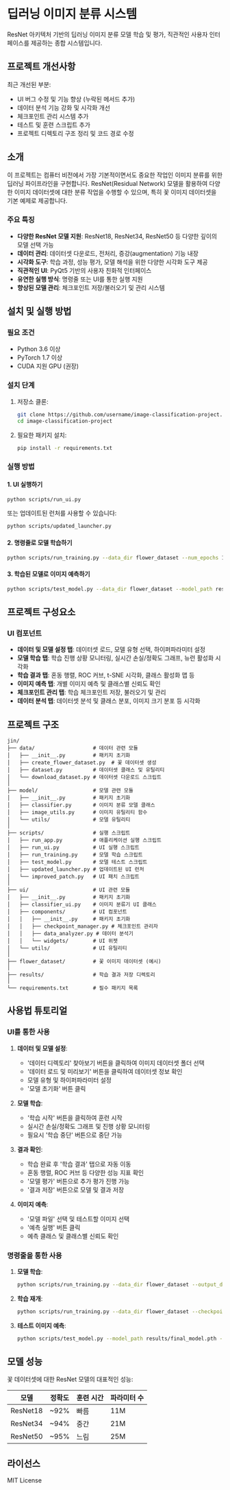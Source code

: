 # 딥러닝 이미지 분류 시스템

ResNet 아키텍처 기반의 딥러닝 이미지 분류 모델 학습 및 평가, 직관적인 사용자 인터페이스를 제공하는 종합 시스템입니다.

## 프로젝트 개선사항

최근 개선된 부분:
- UI 버그 수정 및 기능 향상 (누락된 메서드 추가)
- 데이터 분석 기능 강화 및 시각화 개선
- 체크포인트 관리 시스템 추가 
- 테스트 및 훈련 스크립트 추가
- 프로젝트 디렉토리 구조 정리 및 코드 경로 수정

## 소개

이 프로젝트는 컴퓨터 비전에서 가장 기본적이면서도 중요한 작업인 이미지 분류를 위한 딥러닝 파이프라인을 구현합니다. ResNet(Residual Network) 모델을 활용하여 다양한 이미지 데이터셋에 대한 분류 작업을 수행할 수 있으며, 특히 꽃 이미지 데이터셋을 기본 예제로 제공합니다.

### 주요 특징

- **다양한 ResNet 모델 지원**: ResNet18, ResNet34, ResNet50 등 다양한 깊이의 모델 선택 가능
- **데이터 관리**: 데이터셋 다운로드, 전처리, 증강(augmentation) 기능 내장
- **시각화 도구**: 학습 과정, 성능 평가, 모델 해석을 위한 다양한 시각화 도구 제공
- **직관적인 UI**: PyQt5 기반의 사용자 친화적 인터페이스
- **유연한 실행 방식**: 명령줄 또는 UI를 통한 실행 지원
- **향상된 모델 관리**: 체크포인트 저장/불러오기 및 관리 시스템

## 설치 및 실행 방법

### 필요 조건

- Python 3.6 이상
- PyTorch 1.7 이상
- CUDA 지원 GPU (권장)

### 설치 단계

1. 저장소 클론:
   ```bash
   git clone https://github.com/username/image-classification-project.git
   cd image-classification-project
   ```

2. 필요한 패키지 설치:
   ```bash
   pip install -r requirements.txt
   ```

### 실행 방법

#### 1. UI 실행하기

```bash
python scripts/run_ui.py
```

또는 업데이트된 런처를 사용할 수 있습니다:

```bash
python scripts/updated_launcher.py
```

#### 2. 명령줄로 모델 학습하기

```bash
python scripts/run_training.py --data_dir flower_dataset --num_epochs 10 --batch_size 32 --model_type resnet18
```

#### 3. 학습된 모델로 이미지 예측하기

```bash
python scripts/test_model.py --data_dir flower_dataset --model_path results/final_model.pth --test_image path/to/image.jpg
```

## 프로젝트 구성요소

### UI 컴포넌트

- **데이터 및 모델 설정 탭**: 데이터셋 로드, 모델 유형 선택, 하이퍼파라미터 설정
- **모델 학습 탭**: 학습 진행 상황 모니터링, 실시간 손실/정확도 그래프, 뉴런 활성화 시각화
- **학습 결과 탭**: 혼동 행렬, ROC 커브, t-SNE 시각화, 클래스 활성화 맵 등 
- **이미지 예측 탭**: 개별 이미지 예측 및 클래스별 신뢰도 확인
- **체크포인트 관리 탭**: 학습 체크포인트 저장, 불러오기 및 관리
- **데이터 분석 탭**: 데이터셋 분석 및 클래스 분포, 이미지 크기 분포 등 시각화

## 프로젝트 구조

```
jin/
├── data/                   # 데이터 관련 모듈
│   ├── __init__.py         # 패키지 초기화
│   ├── create_flower_dataset.py  # 꽃 데이터셋 생성
│   ├── dataset.py          # 데이터셋 클래스 및 유틸리티
│   └── download_dataset.py # 데이터셋 다운로드 스크립트
│
├── model/                  # 모델 관련 모듈
│   ├── __init__.py         # 패키지 초기화
│   ├── classifier.py       # 이미지 분류 모델 클래스
│   ├── image_utils.py      # 이미지 유틸리티 함수
│   └── utils/              # 모델 유틸리티
│
├── scripts/                # 실행 스크립트
│   ├── run_app.py          # 애플리케이션 실행 스크립트
│   ├── run_ui.py           # UI 실행 스크립트
│   ├── run_training.py     # 모델 학습 스크립트
│   ├── test_model.py       # 모델 테스트 스크립트
│   ├── updated_launcher.py # 업데이트된 UI 런처
│   └── improved_patch.py   # UI 패치 스크립트
│
├── ui/                     # UI 관련 모듈
│   ├── __init__.py         # 패키지 초기화
│   ├── classifier_ui.py    # 이미지 분류기 UI 클래스
│   ├── components/         # UI 컴포넌트
│   │   ├── __init__.py     # 패키지 초기화
│   │   ├── checkpoint_manager.py # 체크포인트 관리자
│   │   ├── data_analyzer.py # 데이터 분석기
│   │   └── widgets/        # UI 위젯
│   └── utils/              # UI 유틸리티
│
├── flower_dataset/         # 꽃 이미지 데이터셋 (예시)
│
├── results/                # 학습 결과 저장 디렉토리
│
└── requirements.txt        # 필수 패키지 목록
```

## 사용법 튜토리얼

### UI를 통한 사용

1. **데이터 및 모델 설정**:
   - '데이터 디렉토리' 찾아보기 버튼을 클릭하여 이미지 데이터셋 폴더 선택
   - '데이터 로드 및 미리보기' 버튼을 클릭하여 데이터셋 정보 확인
   - 모델 유형 및 하이퍼파라미터 설정
   - '모델 초기화' 버튼 클릭

2. **모델 학습**:
   - '학습 시작' 버튼을 클릭하여 훈련 시작
   - 실시간 손실/정확도 그래프 및 진행 상황 모니터링
   - 필요시 '학습 중단' 버튼으로 중단 가능

3. **결과 확인**:
   - 학습 완료 후 '학습 결과' 탭으로 자동 이동
   - 혼동 행렬, ROC 커브 등 다양한 성능 지표 확인
   - '모델 평가' 버튼으로 추가 평가 진행 가능
   - '결과 저장' 버튼으로 모델 및 결과 저장

4. **이미지 예측**:
   - '모델 파일' 선택 및 테스트할 이미지 선택
   - '예측 실행' 버튼 클릭
   - 예측 클래스 및 클래스별 신뢰도 확인

### 명령줄을 통한 사용

1. **모델 학습**: 
   ```bash
   python scripts/run_training.py --data_dir flower_dataset --output_dir results --model_type resnet18 --num_epochs 10
   ```

2. **학습 재개**: 
   ```bash
   python scripts/run_training.py --data_dir flower_dataset --checkpoint results/checkpoint_epoch_5.pth
   ```

3. **테스트 이미지 예측**: 
   ```bash
   python scripts/test_model.py --model_path results/final_model.pth --test_image flower.jpg
   ```

## 모델 성능

꽃 데이터셋에 대한 ResNet 모델의 대표적인 성능:

| 모델      | 정확도   | 훈련 시간 | 파라미터 수 |
|-----------|---------|----------|------------|
| ResNet18  | ~92%    | 빠름     | 11M        |
| ResNet34  | ~94%    | 중간     | 21M        |
| ResNet50  | ~95%    | 느림     | 25M        |

## 라이선스

MIT License
